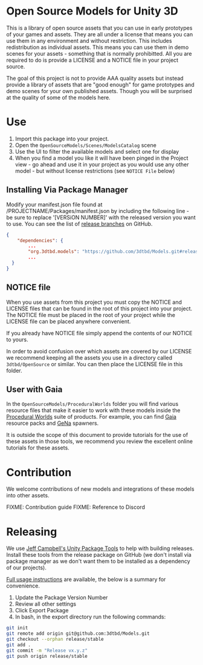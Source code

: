 # Open Source Models for Unity 3D

This is a library of open source assets that you can use in early prototypes of your games and assets. They are all under a license that means you can use them in any environment and without restriction. This includes redistribution as individual assets. This means you can use them in demo scenes for your assets - something that is normally prohibitted. All you are required to do is provide a LICENSE and a NOTICE file in your project source.

The goal of this project is not to provide AAA quality assets but instead provide a library of assets that are "good enough" for game prototypes and demo scenes for your own published assets. Though you will be surprised at the quality of some of the models here.

# Use

  1. Import this package into your project.
  2. Open the `OpenSourceModels/Scenes/ModelsCatalog` scene
  3. Use the UI to filter the available models and select one for display
  4. When you find a model you like it will have been pinged in the Project view - go ahead and use it in your project as you would use any other model - but without license restrictions (see `NOTICE File` below)

## Installing Via Package Manager

Modify your manifest.json file found at /PROJECTNAME/Packages/manifest.json by including the following line - be sure to replace '[VERSiON NUMBER]' with the released version you want to use. You can see the list of [release branches](https://github.com/3dtbd/Common/branches/all?utf8=%E2%9C%93&query=release%2F) on GitHub. 

```json
{
	"dependencies": {
		...
		"org.3dtbd.models": "https://github.com/3dtbd/Models.git#release/v[VERSION NUMBER]",
		...
  }
}
```

## NOTICE file

When you use assets from this project you must copy the NOTICE and LICENSE files that can be found in the root of this project into your project. The NOTICE file must be placed in the root of your project while the LICENSE file can be placed anywhere convenient. 

If you already have NOTICE file simply append the contents of our NOTICE to yours.

In order to avoid confusion over which assets are covered by our LICENSE we recommend keeping all the assets you use in a directory called `3dtbd/OpenSource` or similar. You can then place the LICENSE file in this folder.

## User with Gaia

In the `OpenSourceModels/ProceduralWorlds` folder you will find various resource files that make it easier to work with these models inside the [Procedural Worlds](https://assetstore.unity.com/publishers/15277) suite of products. For example, you can find [Gaia](https://assetstore.unity.com/packages/tools/terrain/gaia-terrain-scene-generator-42618) resource packs and [GeNa](https://assetstore.unity.com/packages/tools/terrain/gena-2-terrain-scene-spawner-127636) spawners.

It is outside the scope of this document to provide tutorials for the use of these assets in those tools, we recommend you review the excellent online tutorials for these assets.

# Contribution

We welcome contributions of new models and integrations of these models into other assets.

FIXME: Contribution guide
FIXME: Reference to Discord

# Releasing

We use [Jeff Campbell's Unity Package Tools](https://github.com/jeffcampbellmakesgames/unity-package-tools) to help with building releases. Install these tools from the release package on GitHub (we don't install via package manager as we don't want them to be installed as a dependency of our projects).

[Full usage instructions](https://github.com/jeffcampbellmakesgames/unity-package-tools/blob/master/usage.md) are available, the below is a summary for convenience.

  1. Update the Package Version Number
  2. Review all other settings
  3. Click Export Package
  4. In bash, in the export directory run the following commands:
  
  ```bash
  git init
  git remote add origin git@github.com:3dtbd/Models.git
  git checkout --orphan release/stable
  git add .
  git commit -m "Release vx.y.z"
  git push origin release/stable
  ```


